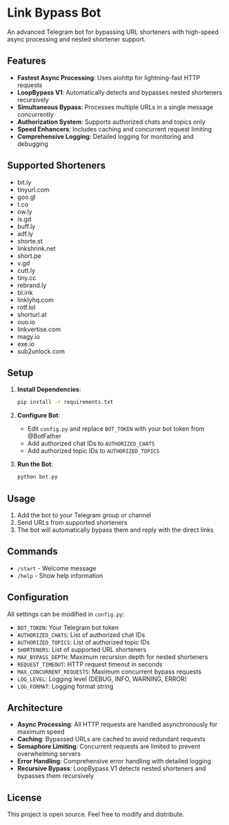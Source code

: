 # Link Bypass Bot

An advanced Telegram bot for bypassing URL shorteners with high-speed async processing and nested shortener support.

## Features

- **Fastest Async Processing**: Uses aiohttp for lightning-fast HTTP requests
- **LoopBypass V1**: Automatically detects and bypasses nested shorteners recursively
- **Simultaneous Bypass**: Processes multiple URLs in a single message concurrently
- **Authorization System**: Supports authorized chats and topics only
- **Speed Enhancers**: Includes caching and concurrent request limiting
- **Comprehensive Logging**: Detailed logging for monitoring and debugging

## Supported Shorteners

- bit.ly
- tinyurl.com
- goo.gl
- t.co
- ow.ly
- is.gd
- buff.ly
- adf.ly
- shorte.st
- linkshrink.net
- short.pe
- v.gd
- cutt.ly
- tiny.cc
- rebrand.ly
- bl.ink
- linklyhq.com
- rotf.lol
- shorturl.at
- ouo.io
- linkvertise.com
- magy.io
- exe.io
- sub2unlock.com

## Setup

1. **Install Dependencies**:
   ```bash
   pip install -r requirements.txt
   ```

2. **Configure Bot**:
   - Edit `config.py` and replace `BOT_TOKEN` with your bot token from @BotFather
   - Add authorized chat IDs to `AUTHORIZED_CHATS`
   - Add authorized topic IDs to `AUTHORIZED_TOPICS`

3. **Run the Bot**:
   ```bash
   python bot.py
   ```

## Usage

1. Add the bot to your Telegram group or channel
2. Send URLs from supported shorteners
3. The bot will automatically bypass them and reply with the direct links

## Commands

- `/start` - Welcome message
- `/help` - Show help information

## Configuration

All settings can be modified in `config.py`:

- `BOT_TOKEN`: Your Telegram bot token
- `AUTHORIZED_CHATS`: List of authorized chat IDs
- `AUTHORIZED_TOPICS`: List of authorized topic IDs
- `SHORTENERS`: List of supported URL shorteners
- `MAX_BYPASS_DEPTH`: Maximum recursion depth for nested shorteners
- `REQUEST_TIMEOUT`: HTTP request timeout in seconds
- `MAX_CONCURRENT_REQUESTS`: Maximum concurrent bypass requests
- `LOG_LEVEL`: Logging level (DEBUG, INFO, WARNING, ERROR)
- `LOG_FORMAT`: Logging format string

## Architecture

- **Async Processing**: All HTTP requests are handled asynchronously for maximum speed
- **Caching**: Bypassed URLs are cached to avoid redundant requests
- **Semaphore Limiting**: Concurrent requests are limited to prevent overwhelming servers
- **Error Handling**: Comprehensive error handling with detailed logging
- **Recursive Bypass**: LoopBypass V1 detects nested shorteners and bypasses them recursively

## License

This project is open source. Feel free to modify and distribute.
